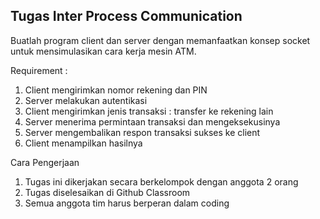 ## Tugas Inter Process Communication

Buatlah program client dan server dengan memanfaatkan konsep socket untuk mensimulasikan cara kerja mesin ATM.

Requirement :
1. Client mengirimkan nomor rekening dan PIN
2. Server melakukan autentikasi
3. Client mengirimkan jenis transaksi : transfer ke rekening lain
4. Server menerima permintaan transaksi dan mengeksekusinya
5. Server mengembalikan respon transaksi sukses ke client
6. Client menampilkan hasilnya

Cara Pengerjaan
1. Tugas ini dikerjakan secara berkelompok dengan anggota 2 orang
2. Tugas diselesaikan di Github Classroom 
3. Semua anggota tim harus berperan dalam coding